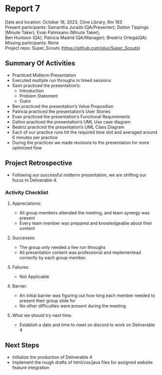# Report 7
Date and location: October 18, 2023, Cline Library, Rm 183 <br>
Present participants: Samantha Jurado (QA/Presenter); Dalton Tippings (Minute Taker); Evan Palmisano (Minute Taker); <br>
Ben Huntoon (QA); Patricia Madrid (QA/Manager); Breatriz Ortega(QA). <br>
Missing participants: None <br>
Project repo: Super_Scouts (https://github.com/sljur/Super_Scouts) <br>

## Summary Of Activities
- Practiced Midterm Presentation
- Executed multiple run throughs in timed sessions
- Sami practiced the presentation’s:
  - Introduction
  - Problem Statement
  - Outro
- Ben practiced the presentation’s Value Proposition
- Patricia practiced the presentation’s User Stories
- Evan practiced the presentation’s Functional Requirements
- Dalton practiced the presentation’s UML Use case diagram
- Beatriz practiced the presentation’s UML Class Diagram
- Each of our practice runs hit the required time slot and averaged around 6 minutes per practice
- During the practices we made revisions to the presentation for more optimized flow

  
## Project Retrospective
- Following our successful midterm presentation, we are shifting our focus to Deliverable 4.

### Activity Checklist 
1. Appreciations:
    * All group members attended the meeting, and team synergy was present
    * Every team member was prepared and knowledgeable about their content
         
2. Successes:
   * The group only needed a few run throughs
   * All presentation content was professional and implementead correctly by each group member.
   
4. Failures: 
   * Not Applicable
   
6. Barrier: 
   * An initial barrier was figuring out how long each member needed to present their group slide for
   * No other difficulties were present during the meeting

7. What we should try next time.
   * Establish a date and time to meet on discord to work on Deliverable 4
   
## Next Steps
- Initialize the production of Deliverable 4
- Implement the rough drafts of html/css/java files for assigned website feature integration
